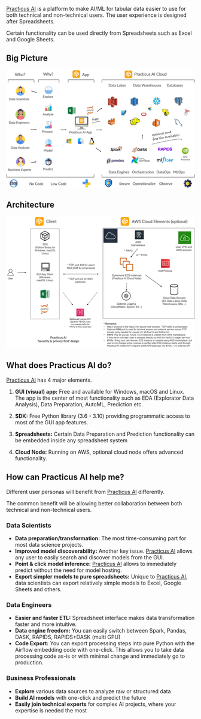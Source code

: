 <a href="https://practicus.ai/" target="_blank">Practicus AI</a> is a platform to make AI/ML for tabular data
easier to use for both technical and non-technical users. The user experience is designed after Spreadsheets.

Certain functionality can be used directly from Spreadsheets such as Excel and Google Sheets. 

## Big Picture

![big_picture](img/big_picture.png)

## Architecture

![architecture](img/architecture.png)

## What does Practicus AI do?

<a href="https://practicus.ai/" target="_blank">Practicus AI</a> has 4 major elements. 

1) **GUI (visual) app:** Free and available for Windows, macOS and Linux. The app is the center of most 
functionality such as EDA (Explorator Data Analysis), Data Preparation, AutoML, Prediction etc.  

2) **SDK:** Free Python library (3.6 - 3.10) providing programmatic access to most of the GUI app features. 

3) **Spreadsheets:** Certain Data Preparation and Prediction functionality can be embedded inside any spreadsheet system

4) **Cloud Node:** Running on AWS, optional cloud node offers advanced functionality. 

## How can Practicus AI help me?

Different user personas will benefit from <a href="https://practicus.ai/" target="_blank">Practicus AI</a> differently.

The common benefit will be allowing better collaboration between both technical and non-technical users.    

### Data Scientists
- **Data preparation/transformation:** The most time-consuming part for most data science projects. 
- **Improved model discoverability:** Another key issue. [Practicus AI](https://practicus.ai/) allows any user to easily 
search and discover models from the GUI.   
- **Point & click model inference:** [Practicus AI](https://practicus.ai/) allows to immediately predict 
without the need for model hosting. 
- **Export simpler models to pure spreadsheets:** Unique to [Practicus AI](https://practicus.ai/), data scientists can export
relatively simple models to Excel, Google Sheets and others.

### Data Engineers
- **Easier and faster ETL:** Spreadsheet interface makes data transformation faster and more intuitive.
- **Data engine freedom:** You can easily switch between Spark, Pandas, DASK, RAPIDS, RAPIDS+DASK (multi GPU)
- **Code Export:** You can export processing steps into pure Python with the Airflow embedding code with one-click. 
This allows you to take data processing code as-is or with minimal change and immediately go to production.  

### Business Professionals
- **Explore** various data sources to analyze raw or structured data
- **Build AI models** with one-click and predict the future
- **Easily join technical experts** for complex AI projects, where your expertise is needed the most


